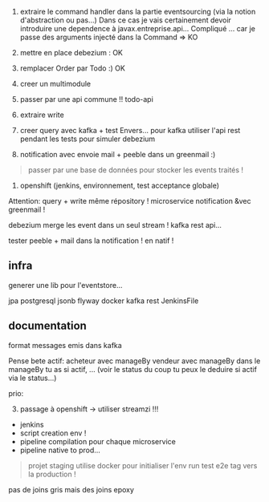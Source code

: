 1. extraire le command handler dans la partie eventsourcing (via la notion d'abstraction ou pas...)
Dans ce cas je vais certainement devoir introduire une dependence à javax.entreprise.api...
Compliqué ... car je passe des arguments injecté dans la Command
=> KO

1. mettre en place debezium : OK
1. remplacer Order par Todo :) OK

1. creer un multimodule 
1. passer par une api commune !! todo-api


1. extraire write
1. creer query avec kafka + test Envers... pour kafka utiliser l'api rest pendant les tests pour simuler debezium

1. notification avec envoie mail + peeble dans un greenmail :)
> passer par une base de données pour stocker les events traités !


1. openshift (jenkins, environnement, test acceptance globale)

Attention: query + write même répository !
microservice notification &vec greenmail !

debezium merge les event dans un seul stream !
kafka rest api...

tester peeble + mail dans la notification !
en natif !

## infra

generer une lib pour l'eventstore...

jpa
postgresql
jsonb
flyway
docker
kafka
rest
JenkinsFile


## documentation

format messages emis dans kafka


Pense bete
actif:
acheteur avec manageBy
vendeur avec manageBy
dans le manageBy tu as si actif, ... (voir le status du coup tu peux le deduire si actif via le status...)



prio:


3. passage à openshift
-> utiliser streamzi !!!
- jenkins
- script creation env !
- pipeline compilation pour chaque microservice
- pipeline native to prod...
> projet staging
> utilise docker pour initialiser l'env
> run test e2e
> tag vers la production !


pas de joins gris mais des joins epoxy